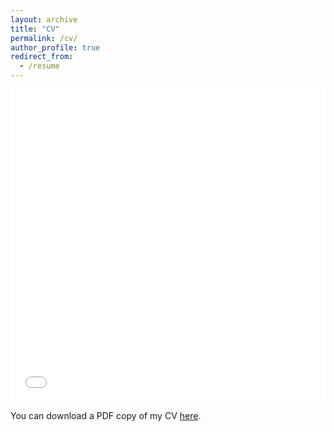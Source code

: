 ```yaml
---
layout: archive
title: "CV"
permalink: /cv/
author_profile: true
redirect_from:
  - /resume
---
```


<iframe src="/files/pdf/CV_souri_July2023.pdf" width="100%" height="500" frameborder="no" border="0" marginwidth="0" marginheight="0"></iframe>

You can download a PDF copy of my CV [here](/files/pdf/CV_souri_July2023.pdf).
